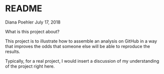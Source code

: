 README
================
Diana Poehler
July 17, 2018

What is this project about?

This project is to illustrate how to assemble an analysis on GitHub in a way that improves the odds that someone else will be able to reproduce the results.

Typically, for a real project, I would insert a discussion of my understanding of the project right here.
